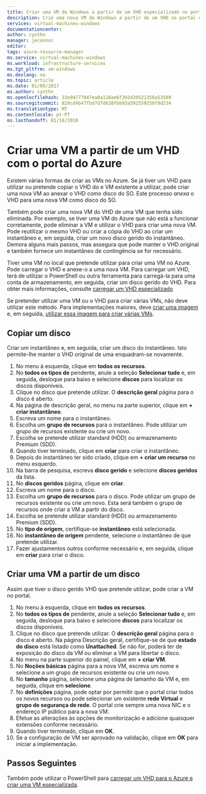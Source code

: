 ```yaml
---
title: Criar uma VM do Windows a partir de um VHD especializado no portal do Azure | Microsoft Docs
description: Crie uma nova VM do Windows a partir de um VHD no portal do Azure.
services: virtual-machines-windows
documentationcenter: 
author: cynthn
manager: jeconnoc
editor: 
tags: azure-resource-manager
ms.service: virtual-machines-windows
ms.workload: infrastructure-services
ms.tgt_pltfrm: vm-windows
ms.devlang: na
ms.topic: article
ms.date: 01/09/2017
ms.author: cynthn
ms.openlocfilehash: 33e94777047ea8a116ae6f393439521356a53509
ms.sourcegitcommit: 828cd4b47fbd7d7d620fbb93a592559256f9d234
ms.translationtype: MT
ms.contentlocale: pt-PT
ms.lasthandoff: 01/18/2018
---
```

# <a name="create-a-vm-from-a-vhd-using-the-azure-portal"></a>Criar uma VM a partir de um VHD com o portal do Azure


Existem várias formas de criar as VMs no Azure. Se já tiver um VHD para utilizar ou pretende copiar o VHD do e VM existente a utilizar, pode criar uma nova VM ao anexar o VHD como disco do SO. Este processo *anexa* o VHD para uma nova VM como disco do SO.

Também pode criar uma nova VM do VHD de uma VM que tenha sido eliminada. Por exemplo, se tiver uma VM do Azure que não está a funcionar corretamente, pode eliminar a VM e utilizar o VHD para criar uma nova VM. Pode reutilizar o mesmo VHD ou criar a cópia do VHD ao criar um instantâneo e, em seguida, criar um novo disco gerido do instantâneo. Demora alguns mais passos, mas assegura que pode manter o VHD original e também fornece um instantâneo de contingência se for necessário.

Tiver uma VM no local que pretende utilizar para criar uma VM no Azure. Pode carregar o VHD e anexe-o a uma nova VM. Para carregar um VHD, terá de utilizar o PowerShell ou outra ferramenta para carregá-la para uma conta de armazenamento, em seguida, criar um disco gerido do VHD. Para obter mais informações, consulte [carregar um VHD especializado](create-vm-specialized.md#option-2-upload-a-specialized-vhd)

Se pretender utilizar uma VM ou o VHD para criar várias VMs, não deve utilizar este método. Para implementações maiores, deve [criar uma imagem](capture-image-resource.md) e, em seguida, [utilizar essa imagem para criar várias VMs](create-vm-generalized-managed.md).


## <a name="copy-a-disk"></a>Copiar um disco

Criar um instantâneo e, em seguida, criar um disco do instantâneo. Isto permite-lhe manter o VHD original de uma enquadram-se novamente.

1. No menu à esquerda, clique em **todos os recursos**.
2. No **todos os tipos de** pendente, anule a seleção **Selecionar tudo** e, em seguida, desloque para baixo e selecione **discos** para localizar os discos disponíveis.
3. Clique no disco que pretende utilizar. O **descrição geral** página para o disco é aberto.
4. Na página de descrição geral, no menu na parte superior, clique em **+ criar instantâneo**. 
5. Escreva um nome para o instantâneo.
6. Escolha um **grupo de recursos** para o instantâneo. Pode utilizar um grupo de recursos existente ou crie um novo.
7. Escolha se pretende utilizar standard (HDD) ou armazenamento Premium (SDD).
8. Quando tiver terminado, clique em **criar** para criar o instantâneo.
9. Depois do instantâneo ter sido criado, clique em **+ criar um recurso** no menu esquerdo.
10. Na barra de pesquisa, escreva **disco gerido** e selecione **discos geridos** da lista.
11. No **discos geridos** página, clique em **criar**.
12. Escreva um nome para o disco.
13. Escolha um **grupo de recursos** para o disco. Pode utilizar um grupo de recursos existente ou crie um novo. Esta será também o grupo de recursos onde criar a VM a partir do disco.
14. Escolha se pretende utilizar standard (HDD) ou armazenamento Premium (SDD).
15. No **tipo de origem**, certifique-se **instantâneo** está selecionada.
16. No **instantâneo de origem** pendente, selecione o instantâneo de que pretende utilizar.
17. Fazer ajustamentos outros conforme necessário e, em seguida, clique em **criar** para criar o disco.

## <a name="create-a-vm-from-a-disk"></a>Criar uma VM a partir de um disco

Assim que tiver o disco gerido VHD que pretende utilizar, pode criar a VM no portal.

1. No menu à esquerda, clique em **todos os recursos**.
2. No **todos os tipos de** pendente, anule a seleção **Selecionar tudo** e, em seguida, desloque para baixo e selecione **discos** para localizar os discos disponíveis.
3. Clique no disco que pretende utilizar. O **descrição geral** página para o disco é aberto.
Na página Descrição geral, certifique-se de que **estado do disco** está listado como **Unattached**. Se não for, poderá ter de exposição do disco da VM ou eliminar a VM para libertar o disco.
4. No menu na parte superior do painel, clique em **+ criar VM**.
5. No **Noções básicas** página para a nova VM, escreva um nome e selecione a um grupo de recursos existente ou crie um novo.
6. No **tamanho** página, selecione uma página de tamanho da VM e, em seguida, clique em **selecione**.
7. No **definições** página, pode optar por permitir que o portal criar todos os novos recursos ou pode selecionar um existente **rede Virtual** e **grupo de segurança de rede**. O portal crie sempre uma nova NIC e o endereço IP público para a nova VM. 
8. Efetue as alterações às opções de monitorização e adicione quaisquer extensões conforme necessário.
9. Quando tiver terminado, clique em **OK**. 
10. Se a configuração de VM ser aprovado na validação, clique em **OK** para iniciar a implementação.

## <a name="next-steps"></a>Passos Seguintes

Também pode utilizar o PowerShell para [carregar um VHD para o Azure e criar uma VM especializada](create-vm-specialized.md).


